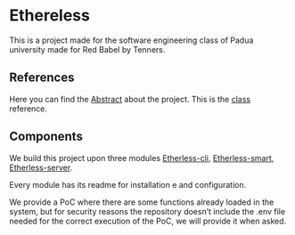 # Ethereless

This is a project made for the software engineering class of Padua university made for Red Babel by Tenners.

## References
Here you can find the [Abstract](https://www.math.unipd.it/~tullio/IS-1/2019/Progetto/C2.pdf) about the project.
This is the [class](https://www.math.unipd.it/~tullio/IS-1/2019/) reference.

## Components
We build this project upon three modules [Etherless-cli](https://github.com/TennersUnipd/etherless-cli), [Etherless-smart](https://github.com/TennersUnipd/etherless-smart), [Etherless-server](https://github.com/TennersUnipd/etherless-server).

Every module has its readme for installation e and configuration.

We provide a PoC where there are some functions already loaded in the system, but for security reasons the repository doesn’t include the .env file needed for the correct execution of the PoC, we will provide it when asked.